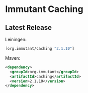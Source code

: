 # Immutant Caching

## Latest Release

Leiningen:

``` clj
[org.immutant/caching "2.1.10"]
```

Maven:

``` xml
<dependency>
  <groupId>org.immutant</groupId>
  <artifactId>caching</artifactId>
  <version>2.1.10</version>
</dependency>
```
